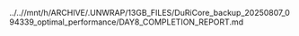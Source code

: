 ../..//mnt/h/ARCHIVE/.UNWRAP/13GB_FILES/DuRiCore_backup_20250807_094339_optimal_performance/DAY8_COMPLETION_REPORT.md
